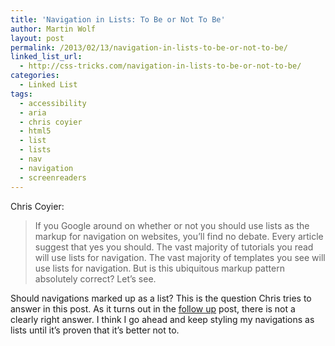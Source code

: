 ```yaml
---
title: 'Navigation in Lists: To Be or Not To Be'
author: Martin Wolf
layout: post
permalink: /2013/02/13/navigation-in-lists-to-be-or-not-to-be/
linked_list_url:
  - http://css-tricks.com/navigation-in-lists-to-be-or-not-to-be/
categories:
  - Linked List
tags:
  - accessibility
  - aria
  - chris coyier
  - html5
  - list
  - lists
  - nav
  - navigation
  - screenreaders
---
```

<p class="linked-list-quote-author">
  Chris Coyier:
</p>

> If you Google around on whether or not you should use lists as the markup for navigation on websites, you&#8217;ll find no debate. Every article suggest that yes you should. The vast majority of tutorials you read will use lists for navigation. The vast majority of templates you see will use lists for navigation. But is this ubiquitous markup pattern absolutely correct? Let&#8217;s see.

Should navigations marked up as a list? This is the question Chris tries to answer in this post. As it turns out in the [follow up][1] post, there is not a clearly right answer. I think I go ahead and keep styling my navigations as lists until it&#8217;s proven that it&#8217;s better not to.

 [1]: http://css-tricks.com/wrapup-of-navigation-in-lists/